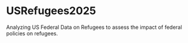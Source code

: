 # USRefugees2025
Analyzing US Federal Data on Refugees to assess the impact of federal policies on refugees.
